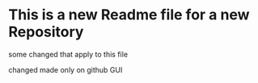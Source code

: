# This is a new Readme file for a new Repository

some changed that apply to this file

changed made only on github GUI
